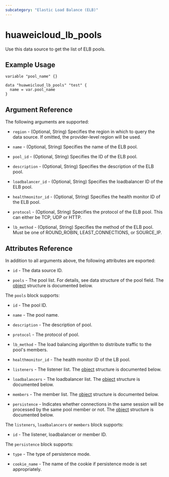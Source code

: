 ```yaml
---
subcategory: "Elastic Load Balance (ELB)"
---
```


# huaweicloud_lb_pools

Use this data source to get the list of ELB pools.

## Example Usage

```hcl
variable "pool_name" {}

data "huaweicloud_lb_pools" "test" {
  name = var.pool_name
}
```

## Argument Reference

The following arguments are supported:

* `region` - (Optional, String) Specifies the region in which to query the data source.
  If omitted, the provider-level region will be used.

* `name` - (Optional, String) Specifies the name of the ELB pool.

* `pool_id` - (Optional, String) Specifies the ID of the ELB pool.

* `description` - (Optional, String) Specifies the description of the ELB pool.

* `loadbalancer_id` - (Optional, String) Specifies the loadbalancer ID of the ELB pool.

* `healthmonitor_id` - (Optional, String) Specifies the health monitor ID of the ELB pool.

* `protocol` - (Optional, String) Specifies the protocol of the ELB pool. This can either be TCP, UDP or HTTP.

* `lb_method` - (Optional, String) Specifies the method of the ELB pool. Must be one of ROUND_ROBIN, LEAST_CONNECTIONS,
  or SOURCE_IP.

## Attributes Reference

In addition to all arguments above, the following attributes are exported:

* `id` - The data source ID.

* `pools` - The pool list. For details, see data structure of the pool field.
The [object](#pools_object) structure is documented below.

<a name="pools_object"></a>
The `pools` block supports:

* `id` - The pool ID.

* `name` - The pool name.

* `description` - The description of pool.

* `protocol` - The protocol of pool.

* `lb_method` - The load balancing algorithm to distribute traffic to the pool's members.

* `healthmonitor_id` - The health monitor ID of the LB pool.

* `listeners` - The listener list. The [object](#elem_object) structure is documented below.

* `loadbalancers` - The loadbalancer list. The [object](#elem_object) structure is documented below.

* `members` - The member list. The [object](#elem_object) structure is documented below.

* `persistence` - Indicates whether connections in the same session will be processed by the same pool member or not.
  The [object](#persistence_object) structure is documented below.

<a name="elem_object"></a>
The `listeners`,  `loadbalancers` or `members` block supports:

* `id` - The listener, loadbalancer or member ID.

<a name="persistence_object"></a>
The `persistence` block supports:

* `type` - The type of persistence mode.

* `cookie_name` - The name of the cookie if persistence mode is set appropriately.
